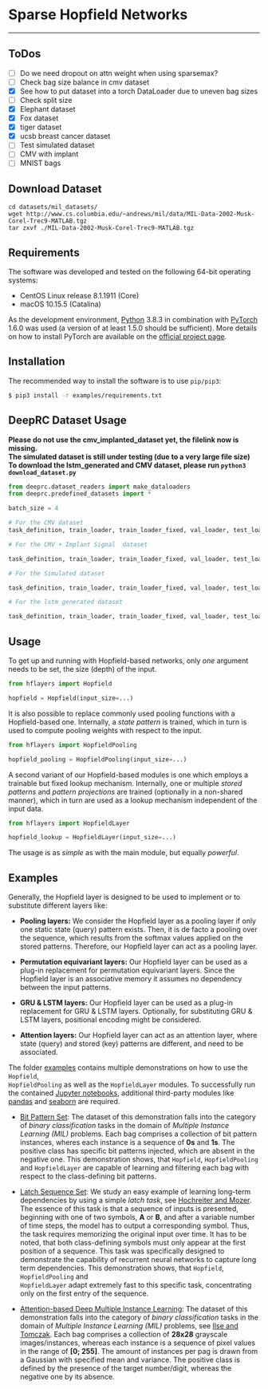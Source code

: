 # Sparse Hopfield Networks 

---


## ToDos

- [ ] Do we need dropout on attn weight when using sparsemax?
- [ ] Check bag size balance in cmv dataset
- [x] See how to put dataset into a torch DataLoader due to uneven bag sizes
- [ ] Check split size
- [x] Elephant dataset
- [x] Fox dataset
- [x] tiger dataset
- [x] ucsb breast cancer dataset
- [ ] Test simulated dataset
- [ ] CMV with implant
- [ ] MNIST bags

## Download Dataset

`cd datasets/mil_datasets/` <br>
`wget http://www.cs.columbia.edu/~andrews/mil/data/MIL-Data-2002-Musk-Corel-Trec9-MATLAB.tgz` <br>
`tar zxvf ./MIL-Data-2002-Musk-Corel-Trec9-MATLAB.tgz` <br>

## Requirements

The software was developed and tested on the following 64-bit operating systems:

- CentOS Linux release 8.1.1911 (Core)
- macOS 10.15.5 (Catalina)

As the development environment, [Python](https://www.python.org) 3.8.3 in combination
with [PyTorch](https://pytorch.org) 1.6.0 was used (a version of at least 1.5.0 should be sufficient). More details on
how to install PyTorch are available on the [official project page](https://pytorch.org).

## Installation

The recommended way to install the software is to use `pip/pip3`:


```bash
$ pip3 install -r examples/requirements.txt
```

## DeepRC Dataset Usage

**Please do not use the cmv_implanted_dataset yet, the filelink now is missing.** <br>
**The simulated dataset is still under testing (due to a very large file size)** <br>
**To download the lstm_generated and CMV dataset, please run `python3 download_dataset.py`**

```python
from deeprc.dataset_readers import make_dataloaders
from deeprc.predefined_datasets import *

batch_size = 4

# For the CMV dataset
task_definition, train_loader, train_loader_fixed, val_loader, test_loader = cmv_dataset(dataset_path='./datasets/cmv/', batch_size=batch_size)

# For the CMV + Implant Signal  dataset

task_definition, train_loader, train_loader_fixed, val_loader, test_loader = cmv_implanted_dataset(dataset_path='./datasets/cmv_implanted/', batch_size=batch_size)

# For the Simulated dataset

task_definition, train_loader, train_loader_fixed, val_loader, test_loader = simulated_dataset(dataset_path='./datasets/simulated/', batch_size=batch_size)

# For the lstm generated dataset

task_definition, train_loader, train_loader_fixed, val_loader, test_loader = lstm_generated_dataset(dataset_path='./datasets/lstm/', batch_size=batch_size)

```

## Usage

To get up and running with Hopfield-based networks, only <i>one</i> argument needs to be set, the size (depth) of the
input.

```python
from hflayers import Hopfield

hopfield = Hopfield(input_size=...)
```

It is also possible to replace commonly used pooling functions with a Hopfield-based one. Internally, a <i>state
pattern</i> is trained, which in turn is used to compute pooling weights with respect to the input.

```python
from hflayers import HopfieldPooling

hopfield_pooling = HopfieldPooling(input_size=...)
```

A second variant of our Hopfield-based modules is one which employs a trainable but fixed lookup mechanism. Internally,
one or multiple <i>stored patterns</i> and <i>pattern projections</i> are trained (optionally in a non-shared manner),
which in turn are used as a lookup mechanism independent of the input data.

```python
from hflayers import HopfieldLayer

hopfield_lookup = HopfieldLayer(input_size=...)
```

The usage is as <i>simple</i> as with the main module, but equally <i>powerful</i>.

## Examples

Generally, the Hopfield layer is designed to be used to implement or to substitute different layers like:

- <b>Pooling layers:</b> We consider the Hopfield layer as a pooling layer if only one static state (query) pattern
  exists. Then, it is de facto a pooling over the sequence, which results from the softmax values applied on the stored
  patterns. Therefore, our Hopfield layer can act as a pooling layer.

- <b>Permutation equivariant layers:</b> Our Hopfield layer can be used as a plug-in replacement for permutation
  equivariant layers. Since the Hopfield layer is an associative memory it assumes no dependency between the input
  patterns.

- <b>GRU & LSTM layers:</b> Our Hopfield layer can be used as a plug-in replacement for GRU & LSTM layers. Optionally,
  for substituting GRU & LSTM layers, positional encoding might be considered.

- <b>Attention layers:</b>  Our Hopfield layer can act as an attention layer, where state (query) and stored (key)
  patterns are different, and need to be associated.

The folder [examples](examples/) contains multiple demonstrations on how to use the <code>Hopfield</code>, <code>
HopfieldPooling</code> as well as the <code>HopfieldLayer</code> modules. To successfully run the
contained [Jupyter notebooks](https://jupyter.org), additional third-party modules
like [pandas](https://pandas.pydata.org) and [seaborn](https://seaborn.pydata.org) are required.

- [Bit Pattern Set](examples/bit_pattern/bit_pattern_demo.ipynb): The dataset of this demonstration falls into the
  category of <i>binary classification</i> tasks in the domain of <i>Multiple Instance Learning (MIL)</i> problems. Each
  bag comprises a collection of bit pattern instances, wheres each instance is a sequence of <b>0s</b> and <b>1s</b>.
  The positive class has specific bit patterns injected, which are absent in the negative one. This demonstration shows,
  that <code>Hopfield</code>, <code>HopfieldPooling</code> and <code>HopfieldLayer</code> are capable of learning and
  filtering each bag with respect to the class-defining bit patterns.

- [Latch Sequence Set](examples/latch_sequence/latch_sequence_demo.ipynb): We study an easy example of learning
  long-term dependencies by using a simple <i>latch task</i>,
  see [Hochreiter and Mozer](https://link.springer.com/chapter/10.1007/3-540-44668-0_92). The essence of this task is
  that a sequence of inputs is presented, beginning with one of two symbols, <b>A</b> or <b>B</b>, and after a variable
  number of time steps, the model has to output a corresponding symbol. Thus, the task requires memorizing the original
  input over time. It has to be noted, that both class-defining symbols must only appear at the first position of a
  sequence. This task was specifically designed to demonstrate the capability of recurrent neural networks to capture
  long term dependencies. This demonstration shows, that <code>Hopfield</code>, <code>HopfieldPooling</code> and <code>
  HopfieldLayer</code> adapt extremely fast to this specific task, concentrating only on the first entry of the
  sequence.

- [Attention-based Deep Multiple Instance Learning](examples/mnist_bags/mnist_bags_demo.ipynb): The dataset of this
  demonstration falls into the category of <i>binary classification</i> tasks in the domain of <i>Multiple Instance
  Learning (MIL)</i> problems, see [Ilse and Tomczak](https://arxiv.org/abs/1802.04712). Each bag comprises a collection
  of <b>28x28</b> grayscale images/instances, whereas each instance is a sequence of pixel values in the range
  of <b>[0; 255]</b>. The amount of instances per pag is drawn from a Gaussian with specified mean and variance. The
  positive class is defined by the presence of the target number/digit, whereas the negative one by its absence.
